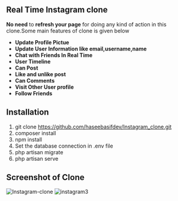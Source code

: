 ## Real Time Instagram clone
**No need** to **refresh your page** for doing any kind of action in this clone.Some main features of clone is given below

- **Update Profile Pictue**
- **Update User Information like email,username,name**
- **Chat with Friends In Real Time**
- **User Timeline**
- **Can Post**
- **Like and unlike post**
- **Can Comments**
- **Visit Other User profile**
- **Follow Friends**
## Installation
1. git clone https://github.com/haseebasifdev/Instagram_clone.git
2. composer install
3. npm install
4. Set the database connection in .env file
5. php artisan migrate
6. php artisan serve
## Screenshot of Clone

![Instagram-clone](https://user-images.githubusercontent.com/55667122/80547776-870af080-89d2-11ea-8146-ce63b30ae787.PNG)
![instagram3](https://user-images.githubusercontent.com/55667122/80547772-85412d00-89d2-11ea-86f7-76f7f106ee91.PNG)
